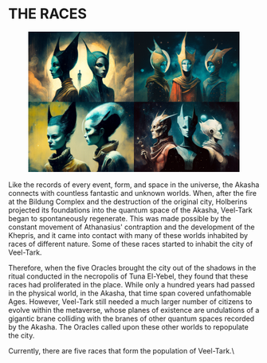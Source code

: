 # THE RACES

<figure><img src="../../../.gitbook/assets/NES__NFT__Crap_Gang_galaxy_guardians_portrait_by_menton3_and_hi_49918fea-ba6d-48c7-b5f8-d91742d0d241.png" alt=""><figcaption></figcaption></figure>

Like the records of every event, form, and space in the universe, the Akasha connects with countless fantastic and unknown worlds. When, after the fire at the Bildung Complex and the destruction of the original city, Holberins projected its foundations into the quantum space of the Akasha, Veel-Tark began to spontaneously regenerate. This was made possible by the constant movement of Athanasius' contraption and the development of the Khepris, and it came into contact with many of these worlds inhabited by races of different nature. Some of these races started to inhabit the city of Veel-Tark.

Therefore, when the five Oracles brought the city out of the shadows in the ritual conducted in the necropolis of Tuna El-Yebel, they found that these races had proliferated in the place. While only a hundred years had passed in the physical world, in the Akasha, that time span covered unfathomable Ages. However, Veel-Tark still needed a much larger number of citizens to evolve within the metaverse, whose planes of existence are undulations of a gigantic brane colliding with the branes of other quantum spaces recorded by the Akasha. The Oracles called upon these other worlds to repopulate the city.

Currently, there are five races that form the population of Veel-Tark.\
